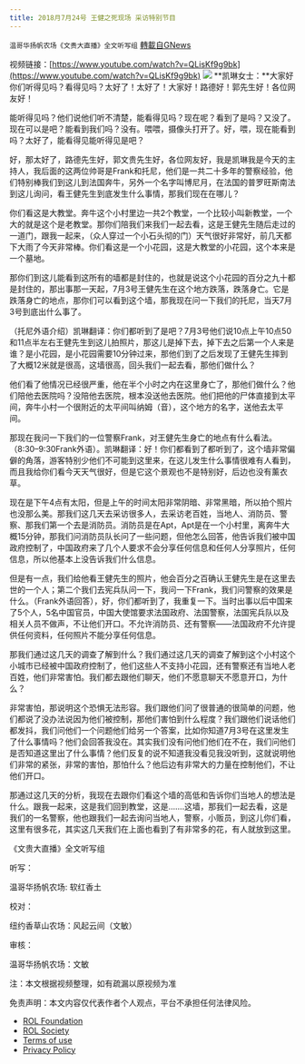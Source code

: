 ```yaml
---
title: 2018月7月24号 王健之死现场 采访特别节目
---
```

`温哥华扬帆农场《文贵大直播》全文听写组` [轉載自GNews](https://gnews.org/zh-hans/2230914/)

视频链接：[https://www.youtube.com/watch?v=QLisKf9g9bk](https://www.youtube.com/watch?v=QLisKf9g9bk)
![](https://assets.gnews.org/wp-content/uploads/2022/03/image-3002.png)
**凯琳女士：**大家好你们听得见吗？看得见吗？太好了！太好了！大家好！路德好！郭先生好！各位网友好！

能听得见吗？他们说他们听不清楚，能看得见吗？现在呢？看到了是吗？又没了。现在可以是吧？能看到我们吗？没有。喂喂，摄像头打开了。好，喂，现在能看到吗？太好了，能看得见能听得见是吧？

好，那太好了，路德先生好，郭文贵先生好，各位网友好，我是凯琳我是今天的主持人，我后面的这两位帅哥是Frank和托尼，他们是一共二十多年的警察经验，他们特别棒我们到这儿到法国奔牛，另外一个名字叫博尼月，在法国的普罗旺斯南法到这儿询问，看王健先生到底发生什么事情，那我们现在在哪儿？

你们看这是大教堂。奔牛这个小村里边一共2个教堂，一个比较小叫新教堂，一个大的就是这个是老教堂。那你们陪我们来我们一起去看，这是王健先生随后走过的一道门，跟我一起来，（众人穿过一个小石头彻的门）天气很好非常好，前几天都下大雨了今天非常棒。你们看这是一个小花园，这是大教堂的小花园，这个本来是一个墓地。

那你们到这儿能看到这所有的墙都是封住的，也就是说这个小花园的百分之九十都是封住的，那出事那一天起，7月3号王健先生在这个地方跌落，跌落身亡。它是跌落身亡的地点，那你们可以看到这个墙，那我现在问一下我们的托尼，当天7月3号到底出什么事了。

（托尼外语介绍）凯琳翻译：你们都听到了是吧？7月3号他们说10点上午10点50和11点半左右王健先生到这儿拍照片，那这儿是掉下去，掉下去之后第一个人来是谁？是小花园，是小花园需要10分钟过来，那他们到了之后发现了王健先生摔到了大概12米就是很高，这墙很高，回头我们一起去看，那他们做什么？

他们看了他情况已经很严重，他在半个小时之内在这里身亡了，那他们做什么？他们陪他去医院吗？没陪他去医院，根本没送他去医院。他们把他的尸体直接到太平间，奔牛小村一个很附近的太平间叫纳姆（音），这个地方的名字，送他去太平间。

那现在我问一下我们的一位警察Frank，对王健先生身亡的地点有什么看法。（8:30–9:30Frank外语）。凯琳翻译：好！你们都看到了都听到了，这个墙非常偏僻的角落，游客特别少他们不可能到这里来，在这儿发生什么事情很难有人看到，而且我给你们看今天天气很好，但是它这个景观也不是特别好，后边也没有薰衣草。

现在是下午4点有太阳，但是上午的时间太阳非常阴暗、非常黑暗，所以拍个照片也没那么美。那我们这几天去采访很多人，去采访老百姓，当地人、消防员、警察、那我们第一个去是消防员。消防员是在Apt，Apt是在一个小村里，离奔牛大概15分钟，那我们问消防员队长问了一些问题，但他怎么回答，他告诉我们被中国政府控制了，中国政府来了几个人要求不会分享任何信息和任何人分享照片，任何信息，所以他基本上没告诉我们什么信息。

但是有一点，我们给他看王健先生的照片，他会百分之百确认王健先生是在这里去世的一个人；第二个我们去宪兵队问一下，我问一下Frank，我们问警察的效果是什么。（Frank外语回答），好，你们都听到了，我重复一下。当时出事以后中国来了5个人，5名中国官员，中国大使馆要求法国政府、法国警察，法国宪兵队以及相关人员不做声，不让他们开口。不允许消防员、还有警察——法国政府不允许提供任何资料，任何照片不能分享任何信息。

那我们通过这几天的调查了解到什么？我们通过这几天的调查了解到这个小村这个小城市已经被中国政府控制了，他们这些人不支持小花园，还有警察还有当地人老百姓，他们非常害怕。我们都去跟他们聊天，他们不愿意聊天不愿意开口，为什么？

非常害怕，那说明这个恐惧无法形容。我们跟他们问了很普通的很简单的问题，他们都说了没办法说因为他们被控制，那他们害怕到什么程度？我们跟他们说话他们都发抖，我们问他们一个问题他们给另一个答案，比如你知道7月3号在这里发生了什么事情吗？他们会回答我没在。其实我们没有问他们他们在不在，我们问他们是否知道这里出了什么事情？他们反复的说不知道我没看见我没听到，这就说明他们非常的紧张，非常的害怕，那怕什么？他后边有非常大的力量在控制他们，不让他们开口。

那通过这几天的分析，我现在去跟你们看这个墙的高低和告诉你们当地人的想法是什么。跟我一起来，这是我们回到教堂，这是…….这墙，那我们一起去看，这是我们的一名警察，他也跟我们一起去询问当地人，警察，小贩员，到这儿你们看，这里有很多花，其实这几天我们在上面也看到了有非常多的花，有人就放到这里。

《文贵大直播》全文听写组

听写：

温哥华扬帆农场: 软红香土

校对：

纽约香草山农场：风起云间（文敏）

审核：

温哥华扬帆农场：文敏

注：本文根据视频整理，如有疏漏以原视频为准

 

免责声明：本文内容仅代表作者个人观点，平台不承担任何法律风险。

- [ROL Foundation](https://rolfoundation.org/)
- [ROL Society](https://rolsociety.org/)
- [Terms of use](https://gnews.org/terms-of-use-3/)
- [Privacy Policy](https://gnews.org/privacy-policy/)
